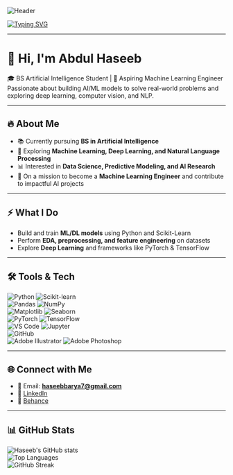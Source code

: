 <!-- 🖼️ Banner (You can design and upload a banner.png in this repo, then replace the link below) -->
![Header](https://raw.githubusercontent.com/Haseeb-Barya/Haseeb-Barya/main/banner.png)

<!-- 👋 Animated Typing Intro -->
[![Typing SVG](https://readme-typing-svg.herokuapp.com?font=Fira+Code&weight=600&size=24&pause=1000&color=FF5733&width=600&lines=👋+Hi,+I'm+Abdul+Haseeb;🎓+BS+Artificial+Intelligence+Student;🤖+Aspiring+Machine+Learning+Engineer;Passionate+about+AI,+ML,+DL+%26+NLP)](https://git.io/typing-svg)

---

# 👋 Hi, I'm Abdul Haseeb  
🎓 BS Artificial Intelligence Student | 🤖 Aspiring Machine Learning Engineer  
Passionate about building AI/ML models to solve real-world problems and exploring deep learning, computer vision, and NLP.  

---

## 🔥 About Me
- 📚 Currently pursuing **BS in Artificial Intelligence**  
- 🤖 Exploring **Machine Learning, Deep Learning, and Natural Language Processing**  
- 📊 Interested in **Data Science, Predictive Modeling, and AI Research**  
- 🚀 On a mission to become a **Machine Learning Engineer** and contribute to impactful AI projects  

---

## ⚡ What I Do
- Build and train **ML/DL models** using Python and Scikit-Learn  
- Perform **EDA, preprocessing, and feature engineering** on datasets  
- Explore **Deep Learning** and frameworks like PyTorch & TensorFlow  

---

## 🛠️ Tools & Tech
![Python](https://img.shields.io/badge/Python-3776AB?style=for-the-badge&logo=python&logoColor=white) 
![Scikit-learn](https://img.shields.io/badge/Scikit--learn-F7931E?style=for-the-badge&logo=scikit-learn&logoColor=white)  
![Pandas](https://img.shields.io/badge/Pandas-150458?style=for-the-badge&logo=pandas&logoColor=white) 
![NumPy](https://img.shields.io/badge/Numpy-013243?style=for-the-badge&logo=numpy&logoColor=white)  
![Matplotlib](https://img.shields.io/badge/Matplotlib-11557c?style=for-the-badge&logo=plotly&logoColor=white) 
![Seaborn](https://img.shields.io/badge/Seaborn-2369BD?style=for-the-badge&logoColor=white)  
![PyTorch](https://img.shields.io/badge/PyTorch-EE4C2C?style=for-the-badge&logo=pytorch&logoColor=white) 
![TensorFlow](https://img.shields.io/badge/TensorFlow-FF6F00?style=for-the-badge&logo=tensorflow&logoColor=white)  
![VS Code](https://img.shields.io/badge/VS%20Code-007ACC?style=for-the-badge&logo=visualstudiocode&logoColor=white) 
![Jupyter](https://img.shields.io/badge/Jupyter-F37626?style=for-the-badge&logo=jupyter&logoColor=white)  
![GitHub](https://img.shields.io/badge/GitHub-181717?style=for-the-badge&logo=github&logoColor=white)  
![Adobe Illustrator](https://img.shields.io/badge/Adobe%20Illustrator-FF9A00?style=for-the-badge&logo=adobeillustrator&logoColor=white) 
![Adobe Photoshop](https://img.shields.io/badge/Adobe%20Photoshop-31A8FF?style=for-the-badge&logo=adobephotoshop&logoColor=white)  

---

## 🌐 Connect with Me
- 📧 Email: **haseebbarya7@gmail.com**  
- 💼 [LinkedIn](https://www.linkedin.com/in/abdulhaseebbarya)  
- 📝 [Behance](https://www.behance.net/abdulhaseebbarya)  

---

## 📊 GitHub Stats
![Haseeb's GitHub stats](https://github-readme-stats.vercel.app/api?username=Haseeb-Barya&show_icons=true&theme=radical)  
![Top Languages](https://github-readme-stats.vercel.app/api/top-langs/?username=Haseeb-Barya&layout=compact&theme=radical)  
![GitHub Streak](https://streak-stats.demolab.com?user=Haseeb-Barya&theme=radical)

